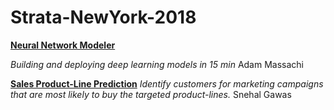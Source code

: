 # Strata-NewYork-2018


**[Neural Network Modeler](./NeuralNetworkModeler)**

*Building and deploying deep learning models in 15 min*
Adam Massachi


**[Sales Product-Line Prediction](./Sales%20Product-Line%20Prediction)**
*Identify customers for marketing campaigns that are most likely to buy the targeted product-lines.*
Snehal Gawas